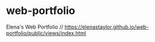 # web-portfolio
Elena's Web Portfolio
// https://elenastaylor.github.io/web-portfolio/public/views/index.html